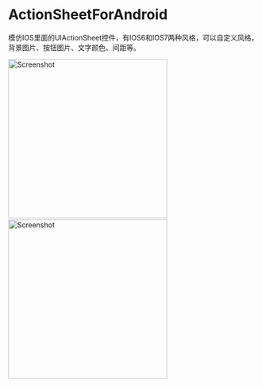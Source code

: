 # ActionSheetForAndroid
模仿IOS里面的UIActionSheet控件，有IOS6和IOS7两种风格，可以自定义风格，背景图片、按钮图片、文字颜色、间距等。

<p>
   <img src="https://raw.githubusercontent.com/baoyongzhang/ActionSheetForAndroid/master/screenshot-1.png" width="320" alt="Screenshot"/>
   &nbsp;&nbsp;
   <img src="https://raw.githubusercontent.com/baoyongzhang/ActionSheetForAndroid/master/screenshot-2.png" width="320" alt="Screenshot"/>
</p>
